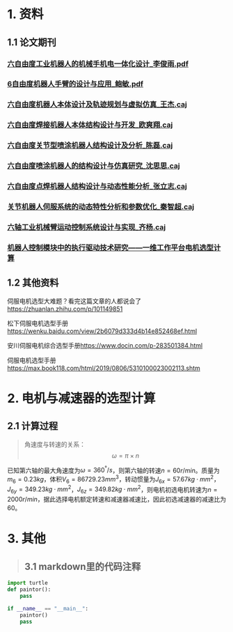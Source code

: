# 1. 资料
## 1.1 论文期刊
### [六自由度工业机器人的机械手机电一体化设计_李俊雨.pdf](https://kns.cnki.net/kcms/detail/detail.aspx?dbcode=CJFD&dbname=CJFDLAST2020&filename=SDJI202003093&v=AY%25mmd2BbFE2K9sDAmWRAhWPO0KG7QwjQgS2NH1iQ36G900VFddC3FhAmIqZcVoyZyY2X)

### [6自由度机器人手臂的设计与应用_鲍敏.pdf](https://kns.cnki.net/kcms/detail/detail.aspx?dbcode=CJFD&dbname=CJFDLAST2019&filename=HLKX201925057&v=noY3KdLl2SU7mFIvVw61Q4KSYCOomTCAKdbBzopKUGW8oZ9SikQTayPfQHhshR%25mmd2BG)

### [六自由度机器人本体设计及轨迹规划与虚拟仿真_王杰.caj](https://kns.cnki.net/kcms/detail/detail.aspx?dbcode=CMFD&dbname=CMFD201502&filename=1015574537.nh&v=le%25mmd2Ftyx0YS5c19rbYa2%25mmd2Bm1pUM3ztEqY%25mmd2Fiv3kpYNKYdtTYxw7kOoIWbrsv1Gr0TLH%25mmd2F)

### [六自由度焊接机器人本体结构设计与开发_欧爽翔.caj](https://kns.cnki.net/kcms/detail/detail.aspx?dbcode=CMFD&dbname=CMFD201501&filename=1014379583.nh&v=yebcuv0x4wzyEQL40GBb7sthzA15lpXqb8%25mmd2F9vqPEVZge1YxQIPwh%25mmd2FlpdhnhrSm%25mmd2Bh)

### [六自由度关节型喷涂机器人结构设计及分析_陈磊.caj](https://kns.cnki.net/kcms/detail/detail.aspx?dbcode=CMFD&dbname=CMFD201601&filename=1015967228.nh&v=dxHUvHKNw7IR4OsrKPi8StGpp3vyFX9vU0c7sFx0To00819rpPIImw1dNAEELkv6)

### [六自由度喷涂机器人的结构设计与仿真研究_沈思思.caj](https://kns.cnki.net/kcms/detail/detail.aspx?dbcode=CMFD&dbname=CMFD201502&filename=1015579930.nh&v=hqythXUgxUDtTGzr4cJ97kzUGu7VHVUf6n95Oz20Hj0j%25mmd2BaftN%25mmd2FetNaG%25mmd2BaqIStJ0y)

### [六自由度点焊机器人结构设计与动态性能分析_张立志.caj](https://kns.cnki.net/kcms/detail/detail.aspx?dbcode=CMFD&dbname=CMFD201301&filename=1013116093.nh&v=HCsHSZq8V%25mmd2BN3GDHRMyhlnX8rB1F2eJL2R3ULcfPQCjEJeLfo8vaEa8IerG%25mmd2F7p92K)

### [关节机器人伺服系统的动态特性分析和参数优化_秦智超.caj](https://kns.cnki.net/kcms/detail/detail.aspx?dbcode=CMFD&dbname=CMFDTEMP&filename=1020112553.nh&v=85RBQ8CJQXwku6f4Rf0rT0AnHpCaNAW4VOmjmMr7ZZFx%25mmd2FRsjd3e5MgqsRQyDYxF7)

### [六轴工业机械臂运动控制系统设计与实现_齐杨.caj](https://kns.cnki.net/kcms/detail/detail.aspx?dbcode=CMFD&dbname=CMFD201902&filename=1019601720.nh&v=YaDRllrP%25mmd2B64GF8R1vfvBKDNfJo7c3CrlXWTABCZGQTC3HttYaOhNAtsx2GEp9naz)

### [机器人控制模块中的执行驱动技术研究——一维工作平台电机选型计算](https://kns.cnki.net/kcms/detail/detail.aspx?dbcode=CJFD&dbname=CJFDLAST2019&filename=DJDJ201902016&v=8y4ulTqB%25mmd2BGImjBgIB7KtURJYJ1RlFhYBCzHwC63092x%25mmd2Fvp7vaBoCwoBCYpRBmXuQ)


## 1.2 其他资料

伺服电机选型大难题？看完这篇文章的人都说会了 <https://zhuanlan.zhihu.com/p/101149851>

松下伺服电机选型手册<https://wenku.baidu.com/view/2b6079d333d4b14e852468ef.html>

安川伺服电机综合选型手册<https://www.docin.com/p-283501384.html>

伺服电机选型手册<https://max.book118.com/html/2019/0806/5310100023002113.shtm>

# 2. 电机与减速器的选型计算


## 2.1 计算过程
>角速度与转速的关系：
>$$\omega =\pi \times n$$

已知第六轴的最大角速度为$\omega=360^{°}/s$，则第六轴的转速$n=60r/min$。质量为$m_{6}=0.23kg$，体积$V_{6}=86729.23mm^{3}$，转动惯量为$J_{6x}=57.67kg\cdot mm^{2}$，$J_{6y}=349.23kg\cdot mm^{2}$，$J_{6z}=349.82kg\cdot mm^{2}$，则电机初选电机转速为$n=2000r/min$，据此选择电机额定转速和减速器减速比，因此初选减速器的减速比为60。

# 3. 其他

>## 3.1 markdown里的代码注释

```python
import turtle
def paintor():
    pass

if __name__ == "__main__":
    paintor()
    pass
```
